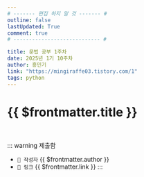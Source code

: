 ```yaml
---
# ------- 편집 하지 말 것 ------- #
outline: false
lastUpdated: True
comment: true
# ---------------------------- #

title: 문법 공부 1주차
date: 2025년 1기 10주차
author: 홍민기
link: "https://mingiraffe03.tistory.com/1"
tags: python
---
```


# {{ $frontmatter.title }}

<br>

<!-- 여기는 냅두기 -->
::: warning 제출함
 - `🥳 작성자` {{ $frontmatter.author }}
 - `🔗 링크` <a :href="$frontmatter.link" target="_blank" rel="noopener"> {{ $frontmatter.link }} </a>
::: 

<!-- 업데이트 사항 등 필요한 내용 아래부터 자유롭게 사용 -->
<!-- ::: info 업데이트 내역
- 2025-08-01 첫 게시  
- 2025-08-09: 이미지 추가  
- 2025-08-10: 오타 수정
::: -->